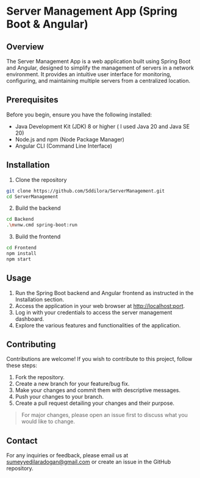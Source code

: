 # Server Management App (Spring Boot & Angular)

## Overview

The Server Management App is a web application built using Spring Boot and Angular, designed to simplify the management of servers in a network environment. It provides an intuitive user interface for monitoring, configuring, and maintaining multiple servers from a centralized location.

## Prerequisites

Before you begin, ensure you have the following installed:

- Java Development Kit (JDK) 8 or higher ( I used Java 20 and Java SE 20)
- Node.js and npm (Node Package Manager)
- Angular CLI (Command Line Interface)

## Installation

1. Clone the repository

```bash
git clone https://github.com/Sddilora/ServerManagement.git
cd ServerManagement
```

2. Build the backend

```bash
cd Backend
.\mvnw.cmd spring-boot:run
```

3. Build the frontend

```bash
cd Frontend
npm install
npm start
```

## Usage

1. Run the Spring Boot backend and Angular frontend as instructed in the Installation section.
2. Access the application in your web browser at <http://localhost:port>.
3. Log in with your credentials to access the server management dashboard.
4. Explore the various features and functionalities of the application.

## Contributing

Contributions are welcome! If you wish to contribute to this project, follow these steps:

1. Fork the repository.
2. Create a new branch for your feature/bug fix.
3. Make your changes and commit them with descriptive messages.
4. Push your changes to your branch.
5. Create a pull request detailing your changes and their purpose.

> For major changes, please open an issue first to discuss what you would like to change.

## Contact

For any inquiries or feedback, please email us at <sumeyyedilaradogan@gmail.com> or create an issue in the GitHub repository.

